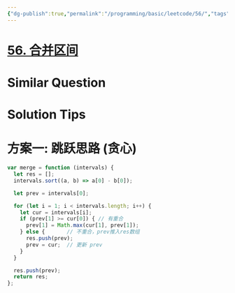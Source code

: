 ```yaml
---
{"dg-publish":true,"permalink":"/programming/basic/leetcode/56/","tags":["leetcode/greedy-algorithm","leetcode/math/interval"]}
---
```



# [56. 合并区间](https://leetcode.cn/problems/merge-intervals/)

# Similar Question

# Solution Tips

# 方案一: 跳跃思路 (贪心)

```js
var merge = function (intervals) {
  let res = [];
  intervals.sort((a, b) => a[0] - b[0]);

  let prev = intervals[0];

  for (let i = 1; i < intervals.length; i++) {
    let cur = intervals[i];
    if (prev[1] >= cur[0]) { // 有重合
      prev[1] = Math.max(cur[1], prev[1]); 
    } else {       // 不重合，prev推入res数组 
      res.push(prev);
      prev = cur;  // 更新 prev
    }
  }

  res.push(prev);
  return res;
};
```
